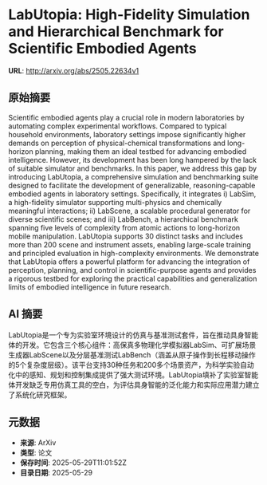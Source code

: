 # LabUtopia: High-Fidelity Simulation and Hierarchical Benchmark for Scientific Embodied Agents

**URL**: http://arxiv.org/abs/2505.22634v1

## 原始摘要

Scientific embodied agents play a crucial role in modern laboratories by
automating complex experimental workflows. Compared to typical household
environments, laboratory settings impose significantly higher demands on
perception of physical-chemical transformations and long-horizon planning,
making them an ideal testbed for advancing embodied intelligence. However, its
development has been long hampered by the lack of suitable simulator and
benchmarks. In this paper, we address this gap by introducing LabUtopia, a
comprehensive simulation and benchmarking suite designed to facilitate the
development of generalizable, reasoning-capable embodied agents in laboratory
settings. Specifically, it integrates i) LabSim, a high-fidelity simulator
supporting multi-physics and chemically meaningful interactions; ii) LabScene,
a scalable procedural generator for diverse scientific scenes; and iii)
LabBench, a hierarchical benchmark spanning five levels of complexity from
atomic actions to long-horizon mobile manipulation. LabUtopia supports 30
distinct tasks and includes more than 200 scene and instrument assets, enabling
large-scale training and principled evaluation in high-complexity environments.
We demonstrate that LabUtopia offers a powerful platform for advancing the
integration of perception, planning, and control in scientific-purpose agents
and provides a rigorous testbed for exploring the practical capabilities and
generalization limits of embodied intelligence in future research.


## AI 摘要

LabUtopia是一个专为实验室环境设计的仿真与基准测试套件，旨在推动具身智能体的开发。它包含三个核心组件：高保真多物理化学模拟器LabSim、可扩展场景生成器LabScene以及分层基准测试LabBench（涵盖从原子操作到长程移动操作的5个复杂度层级）。该平台支持30种任务和200多个场景资产，为科学实验自动化中的感知、规划和控制集成提供了强大测试环境。LabUtopia填补了实验室智能体开发缺乏专用仿真工具的空白，为评估具身智能的泛化能力和实际应用潜力建立了系统化研究框架。

## 元数据

- **来源**: ArXiv
- **类型**: 论文
- **保存时间**: 2025-05-29T11:01:52Z
- **目录日期**: 2025-05-29
